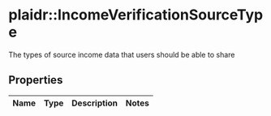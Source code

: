 # plaidr::IncomeVerificationSourceType

The types of source income data that users should be able to share

## Properties
Name | Type | Description | Notes
------------ | ------------- | ------------- | -------------


